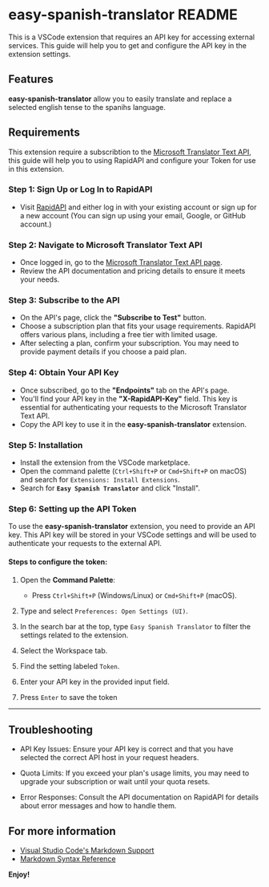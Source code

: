 # easy-spanish-translator README

This is a VSCode extension that requires an API key for accessing external services. This guide will help you to get and configure the API key in the extension settings.

## Features

**easy-spanish-translator** allow you to easily translate and replace a selected english tense to the spanihs language.

## Requirements

This extension require a subscribtion to the [Microsoft Translator Text API](https://rapidapi.com/apiship-apiship-default/api/Microsoft%20Translator%20Text%20API), this guide will help you to using RapidAPI and configure your Token for use in this extension.

### Step 1: Sign Up or Log In to RapidAPI

- Visit [RapidAPI](https://rapidapi.com) and either log in with your existing account or sign up for a new account (You can sign up using your email, Google, or GitHub account.)

### Step 2: Navigate to Microsoft Translator Text API

- Once logged in, go to the [Microsoft Translator Text API page](https://rapidapi.com/apiship-apiship-default/api/Microsoft%20Translator%20Text%20API).
- Review the API documentation and pricing details to ensure it meets your needs.

### Step 3: Subscribe to the API

- On the API's page, click the **"Subscribe to Test"** button.
- Choose a subscription plan that fits your usage requirements. RapidAPI offers various plans, including a free tier with limited usage.
- After selecting a plan, confirm your subscription. You may need to provide payment details if you choose a paid plan.

### Step 4: Obtain Your API Key

- Once subscribed, go to the **"Endpoints"** tab on the API's page.
- You'll find your API key in the **"X-RapidAPI-Key"** field. This key is essential for authenticating your requests to the Microsoft Translator Text API.
- Copy the API key to use it in the **easy-spanish-translator** extension.


### Step 5: Installation

- Install the extension from the VSCode marketplace.
- Open the command palette (`Ctrl+Shift+P` or `Cmd+Shift+P` on macOS) and search for `Extensions: Install Extensions`.
- Search for **`Easy Spanish Translator`** and click "Install".

### Step 6: Setting up the API Token

To use the **easy-spanish-translator** extension, you need to provide an API key. This API key will be stored in your VSCode settings and will be used to authenticate your requests to the external API.

#### Steps to configure the token:

1. Open the **Command Palette**:
   - Press `Ctrl+Shift+P` (Windows/Linux) or `Cmd+Shift+P` (macOS).

2. Type and select `Preferences: Open Settings (UI)`.

3. In the search bar at the top, type `Easy Spanish Translator` to filter the settings related to the extension.

4. Select the Workspace tab.

5. Find the setting labeled `Token`.

6. Enter your API key in the provided input field.

7. Press `Enter` to save the token


---

## Troubleshooting

- API Key Issues: Ensure your API key is correct and that you have selected the correct API host in your request headers.

- Quota Limits: If you exceed your plan's usage limits, you may need to upgrade your subscription or wait until your quota resets.

- Error Responses: Consult the API documentation on RapidAPI for details about error messages and how to handle them.

## For more information

* [Visual Studio Code's Markdown Support](http://code.visualstudio.com/docs/languages/markdown)
* [Markdown Syntax Reference](https://help.github.com/articles/markdown-basics/)

**Enjoy!**
